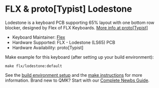 # FLX & proto[Typist] Lodestone

Lodestone is a keyboard PCB supporting 65% layout with one bottom row blocker, designed by Flex of FLX Keyboards. [More info at proto[Typist]](https://prototypist.net/)

* Keyboard Maintainer: [Flex](https://github.com/Flexerm)
* Hardware Supported: FLX - Lodestone (LS65) PCB
* Hardware Availability: proto[Typist]

Make example for this keyboard (after setting up your build environment):

    make flx/lodestone:default

See the [build environment setup](https://docs.qmk.fm/#/getting_started_build_tools) and the [make instructions](https://docs.qmk.fm/#/getting_started_make_guide) for more information. Brand new to QMK? Start with our [Complete Newbs Guide](https://docs.qmk.fm/#/newbs).
